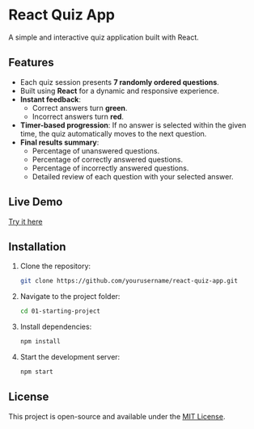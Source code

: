 # React Quiz App

A simple and interactive quiz application built with React.

## Features
- Each quiz session presents **7 randomly ordered questions**.
- Built using **React** for a dynamic and responsive experience.
- **Instant feedback**:
  - Correct answers turn **green**.
  - Incorrect answers turn **red**.
- **Timer-based progression**: If no answer is selected within the given time, the quiz automatically moves to the next question.
- **Final results summary**:
  - Percentage of unanswered questions.
  - Percentage of correctly answered questions.
  - Percentage of incorrectly answered questions.
  - Detailed review of each question with your selected answer.

## Live Demo
[Try it here](https://react-quiz-beta-puce.vercel.app/)

## Installation
1. Clone the repository:
   ```sh
   git clone https://github.com/yourusername/react-quiz-app.git
   ```
2. Navigate to the project folder:
   ```sh
   cd 01-starting-project
   ```
3. Install dependencies:
   ```sh
   npm install
   ```
4. Start the development server:
   ```sh
   npm start
   ```

## License
This project is open-source and available under the [MIT License](LICENSE).

